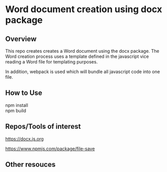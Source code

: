 # Word document creation using docx package

## Overview

This repo creates creates a Word document using the docx package.  The Word creation process uses a template defined in the javascript vice reading a Word file for templating purposes.

In addition, webpack is used which will bundle all javascript code into one file.

## How to Use

npm install    
npm build

## Repos/Tools of interest

https://docx.js.org 

https://www.npmjs.com/package/file-save

## Other resouces



